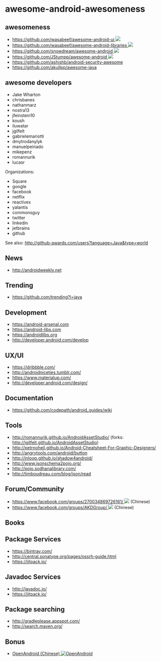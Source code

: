 # awesome-android-awesomeness

## awesomeness

* [https://github.com/wasabeef/awesome-android-ui  ![](https://avatars3.githubusercontent.com/u/9919?v=3&s=16)](https://github.com/wasabeef/awesome-android-ui)
* [https://github.com/wasabeef/awesome-android-libraries  ![](https://avatars3.githubusercontent.com/u/9919?v=3&s=16)](https://github.com/wasabeef/awesome-android-libraries)
* [https://github.com/snowdream/awesome-android  ![](https://avatars3.githubusercontent.com/u/9919?v=3&s=16)](https://github.com/snowdream/awesome-android)
* [https://github.com/JStumpp/awesome-android  ![](https://avatars3.githubusercontent.com/u/9919?v=3&s=16)](https://github.com/JStumpp/awesome-android)
* https://github.com/ashishb/android-security-awesome
* https://github.com/akullpp/awesome-java

## awesome developers

* Jake Wharton
* chrisbanes
* nathanmarz
* nostra13
* jfeinstein10
* koush
* iluwatar
* jgilfelt
* gabrielemariotti
* dmytrodanylyk
* manuelpeinado
* mikepenz
* romannurik
* lucasr

Organizations:

* Square
* google
* facebook
* netflix
* reactivex
* yalantis
* commonsguy
* twitter
* linkedin
* jetbrains
* github

See also: http://github-awards.com/users?language=Java&type=world

## News

* http://androidweekly.net

## Trending

* https://github.com/trending?l=java

## Development

* https://android-arsenal.com
* https://android-libs.com
* https://androidlibs.org
* http://developer.android.com/develop

## UX/UI

* https://dribbble.com/
* http://androidniceties.tumblr.com/
* https://www.materialup.com/
* http://developer.android.com/design/

## Documentation

* https://github.com/codepath/android_guides/wiki

## Tools

* http://romannurik.github.io/AndroidAssetStudio/ (forks: http://jgilfelt.github.io/AndroidAssetStudio)
* http://petrnohejl.github.io/Android-Cheatsheet-For-Graphic-Designers/
* http://angrytools.com/android/button
* http://inloop.github.io/shadow4android/
* http://www.jsonschema2pojo.org/
* http://pojo.sodhanalibrary.com/
* http://timboudreau.com/blog/json/read

## Forum/Community

* [https://www.facebook.com/groups/270034869726161/ ![](https://avatars0.githubusercontent.com/u/69631?v=3&s=16)](https://www.facebook.com/groups/270034869726161/) (Chinese)
* [https://www.facebook.com/groups/AKDGroup/ ![](https://avatars0.githubusercontent.com/u/69631?v=3&s=16)](https://www.facebook.com/groups/AKDGroup/) (Chinese)

## Books

## Package Services

* https://bintray.com/
* http://central.sonatype.org/pages/ossrh-guide.html
* https://jitpack.io/

## Javadoc Services

* http://javadoc.io/
* https://jitpack.io/

## Package searching

* http://gradleplease.appspot.com/
* http://search.maven.org/

## Bonus

* [OpenAndroid (Chinese)  ![OpenAndroid](https://avatars0.githubusercontent.com/u/7111340?v=3&s=16)](http://yongjhih.gitbooks.io/feed/content/)
